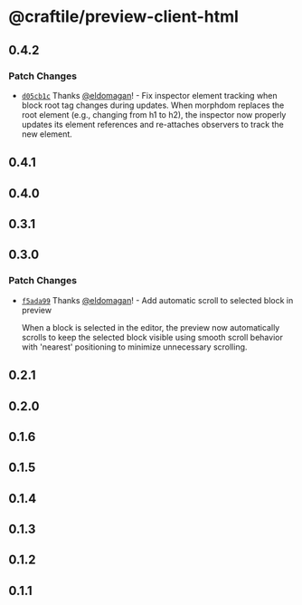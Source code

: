 # @craftile/preview-client-html

## 0.4.2

### Patch Changes

- [`d05cb1c`](https://github.com/craftile/editor/commit/d05cb1c9d33a60d1a47112780419f1509b3227fd) Thanks [@eldomagan](https://github.com/eldomagan)! - Fix inspector element tracking when block root tag changes during updates. When morphdom replaces the root element (e.g., changing from h1 to h2), the inspector now properly updates its element references and re-attaches observers to track the new element.

## 0.4.1

## 0.4.0

## 0.3.1

## 0.3.0

### Patch Changes

- [`f5ada99`](https://github.com/craftile/editor/commit/f5ada994be1072d6bbc775ed2186fc41e8a77191) Thanks [@eldomagan](https://github.com/eldomagan)! - Add automatic scroll to selected block in preview

  When a block is selected in the editor, the preview now automatically scrolls to keep the selected block visible using smooth scroll behavior with 'nearest' positioning to minimize unnecessary scrolling.

## 0.2.1

## 0.2.0

## 0.1.6

## 0.1.5

## 0.1.4

## 0.1.3

## 0.1.2

## 0.1.1
